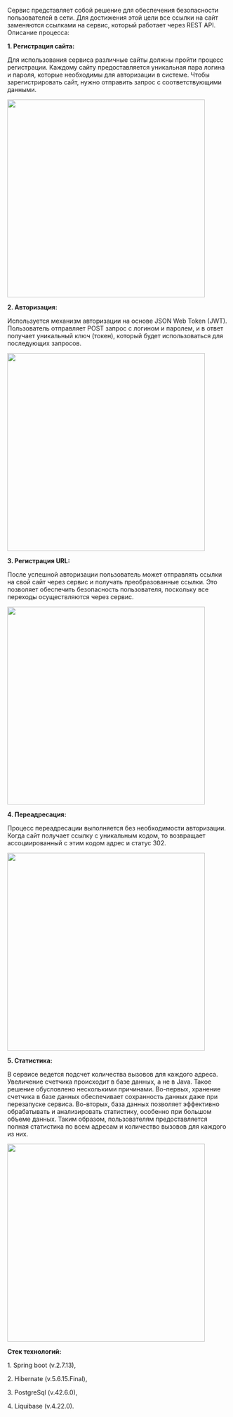 Сервис представляет собой решение для обеспечения безопасности пользователей в сети. Для достижения этой цели все ссылки на сайт заменяются ссылками на сервис, который работает через REST API. Описание процесса:
<p><b>1. Регистрация сайта:</b></p>
<p>Для использования сервиса различные сайты должны пройти процесс регистрации. Каждому сайту предоставляется уникальная пара логина и пароля, которые необходимы для авторизации в системе. Чтобы зарегистрировать сайт, нужно отправить запрос с соответствующими данными.</p>
<img src="https://github.com/Katerina163/job4j_url_shortcut/assets/79073032/7cffceac-c7e8-4819-a075-2fdeff525a73" width="450"/>
<p><b>2. Авторизация:</b></p>
<p>Используется механизм авторизации на основе JSON Web Token (JWT). Пользователь отправляет POST запрос с логином и паролем, и в ответ получает уникальный ключ (токен), который будет использоваться для последующих запросов.</p>
<img src="https://github.com/Katerina163/job4j_url_shortcut/assets/79073032/daff9f37-2eb0-4b8d-b50d-6d52ccf4e06d" width="450"/>
<p><b>3. Регистрация URL:</b></p>
<p>После успешной авторизации пользователь может отправлять ссылки на свой сайт через сервис и получать преобразованные ссылки. Это позволяет обеспечить безопасность пользователя, поскольку все переходы осуществляются через сервис.</p>
<img src="https://github.com/Katerina163/job4j_url_shortcut/assets/79073032/52d4320e-4e84-4dfc-a7de-e9fbd9748f31" width="450"/>

<p><b>4. Переадресация:</b></p>
<p>Процесс переадресации выполняется без необходимости авторизации. Когда сайт получает ссылку с уникальным кодом, то возвращает ассоциированный с этим кодом адрес и статус 302.</p>
<img src="https://github.com/Katerina163/job4j_url_shortcut/assets/79073032/85c29e45-61d4-4047-b1ab-0ef1166265f5" width="450"/>

<p><b>5. Статистика:</b></p>
<p>В сервисе ведется подсчет количества вызовов для каждого адреса. Увеличение счетчика происходит в базе данных, а не в Java. Такое решение обусловлено несколькими причинами. Во-первых, хранение счетчика в базе данных обеспечивает сохранность данных даже при перезапуске сервиса. Во-вторых, база данных позволяет эффективно обрабатывать и анализировать статистику, особенно при большом объеме данных. Таким образом, пользователям предоставляется полная статистика по всем адресам и количество вызовов для каждого из них.</p>
<img src="https://github.com/Katerina163/job4j_url_shortcut/assets/79073032/dc18ad8f-0cb9-44ec-be5d-4e637275c262" width="450"/>

<b>Стек технологий:</b>
<p>1. Spring boot (v.2.7.13),</p>
<p>2. Hibernate (v.5.6.15.Final),</p>
<p>3. PostgreSql (v.42.6.0),</p>
<p>4. Liquibase (v.4.22.0).</p>
